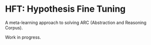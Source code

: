 # HFT: Hypothesis Fine Tuning
A meta-learning approach to solving ARC (Abstraction and Reasoning Corpus).

Work in progress.
